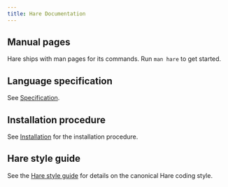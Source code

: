 ```yaml
---
title: Hare Documentation
---
```


## Manual pages

Hare ships with man pages for its commands. Run `man hare` to get started.

## Language specification

See [Specification](/specification).

## Installation procedure

See [Installation](/installation) for the installation procedure.

## Hare style guide

See the [Hare style guide](/style) for details on the canonical Hare coding
style.
